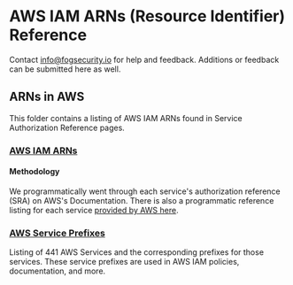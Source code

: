 # AWS IAM ARNs (Resource Identifier) Reference

Contact info@fogsecurity.io for help and feedback. Additions or feedback can be submitted here as well.

## ARNs in AWS

This folder contains a listing of AWS IAM ARNs found in Service Authorization Reference pages.

### [AWS IAM ARNs](aws_resources.json)

#### Methodology

We programmatically went through each service's authorization reference (SRA) on AWS's Documentation.  There is also a programmatic reference listing for each service [provided by AWS here](https://docs.aws.amazon.com/service-authorization/latest/reference/service-reference.html).

### [AWS Service Prefixes](service_prefixes.json)

Listing of 441 AWS Services and the corresponding prefixes for those services.  These service prefixes are used in AWS IAM policies, documentation, and more.
